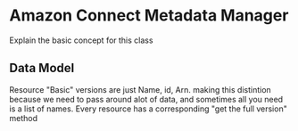 

# Amazon Connect Metadata Manager

Explain the basic concept for this class

## Data Model

Resource "Basic" versions are just Name, id, Arn.  making this distintion because we need to pass around alot of data, and sometimes all you need is a list of names.  Every resource has a corresponding "get the full version" method


